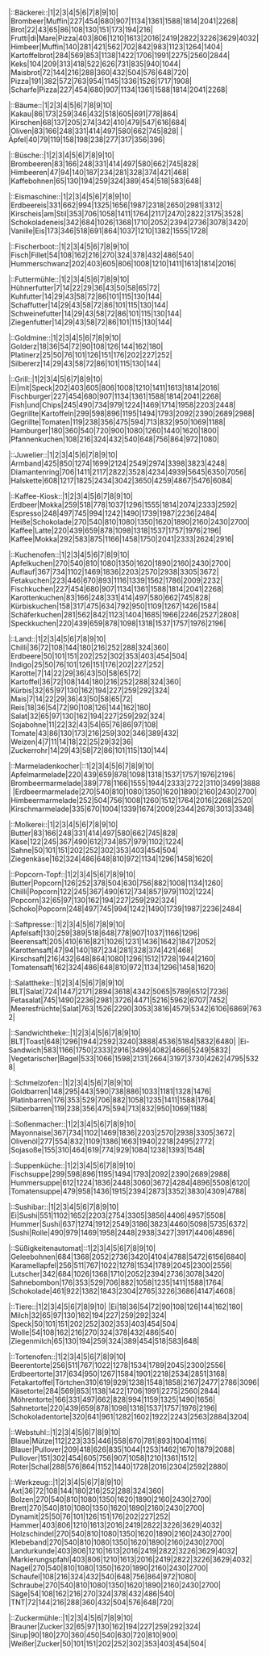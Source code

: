 |::Bäckerei::|1|2|3|4|5|6|7|8|9|10|
|Brombeer|Muffin|227|454|680|907|1134|1361|1588|1814|2041|2268|
|Brot|22|43|65|86|108|130|151|173|194|216|
|Frutti|di|Mare|Pizza|403|806|1210|1613|2016|2419|2822|3226|3629|4032|
|Himbeer|Muffin|140|281|421|562|702|842|983|1123|1264|1404|
|Kartoffelbrot|284|569|853|1138|1422|1706|1991|2275|2560|2844|
|Keks|104|209|313|418|522|626|731|835|940|1044|
|Maisbrot|72|144|216|288|360|432|504|576|648|720|
|Pizza|191|382|572|763|954|1145|1336|1526|1717|1908|
|Scharfe|Pizza|227|454|680|907|1134|1361|1588|1814|2041|2268|


|::Bäume::|1|2|3|4|5|6|7|8|9|10|
|Kakau|86|173|259|346|432|518|605|691|778|864|
|Kirschen|68|137|205|274|342|410|479|547|616|684|
|Oliven|83|166|248|331|414|497|580|662|745|828|
|Äpfel|40|79|119|158|198|238|277|317|356|396|


|::Büsche::|1|2|3|4|5|6|7|8|9|10|
|Brombeeren|83|166|248|331|414|497|580|662|745|828|
|Himbeeren|47|94|140|187|234|281|328|374|421|468|
|Kaffebohnen|65|130|194|259|324|389|454|518|583|648|


|::Eismaschine::|1|2|3|4|5|6|7|8|9|10|
|Erdbeereis|331|662|994|1325|1656|1987|2318|2650|2981|3312|
|Kirscheis|am|Stil|353|706|1058|1411|1764|2117|2470|2822|3175|3528|
|Schokoladeneis|342|684|1026|1368|1710|2052|2394|2736|3078|3420|
|Vanille|Eis|173|346|518|691|864|1037|1210|1382|1555|1728|


|::Fischerboot::|1|2|3|4|5|6|7|8|9|10|
|Fisch|Fillet|54|108|162|216|270|324|378|432|486|540|
|Hummerschwanz|202|403|605|806|1008|1210|1411|1613|1814|2016|


|::Futtermühle::|1|2|3|4|5|6|7|8|9|10|
|Hühnerfutter|7|14|22|29|36|43|50|58|65|72|
|Kuhfutter|14|29|43|58|72|86|101|115|130|144|
|Schaffutter|14|29|43|58|72|86|101|115|130|144|
|Schweinefutter|14|29|43|58|72|86|101|115|130|144|
|Ziegenfutter|14|29|43|58|72|86|101|115|130|144|


|::Goldmine::|1|2|3|4|5|6|7|8|9|10|
|Golderz|18|36|54|72|90|108|126|144|162|180|
|Platinerz|25|50|76|101|126|151|176|202|227|252|
|Silbererz|14|29|43|58|72|86|101|115|130|144|


|::Grill::|1|2|3|4|5|6|7|8|9|10|
|Ei|mit|Speck|202|403|605|806|1008|1210|1411|1613|1814|2016|
|Fischburger|227|454|680|907|1134|1361|1588|1814|2041|2268|
|Fish|und|Chips|245|490|734|979|1224|1469|1714|1958|2203|2448|
|Gegrillte|Kartoffeln|299|598|896|1195|1494|1793|2092|2390|2689|2988|
|Gegrillte|Tomaten|119|238|356|475|594|713|832|950|1069|1188|
|Hamburger|180|360|540|720|900|1080|1260|1440|1620|1800|
|Pfannenkuchen|108|216|324|432|540|648|756|864|972|1080|


|::Juwelier::|1|2|3|4|5|6|7|8|9|10|
|Armband|425|850|1274|1699|2124|2549|2974|3398|3823|4248|
|Diamantenring|706|1411|2117|2822|3528|4234|4939|5645|6350|7056|
|Halskette|608|1217|1825|2434|3042|3650|4259|4867|5476|6084|


|::Kaffee-Kiosk::|1|2|3|4|5|6|7|8|9|10|
|Erdbeer|Mokka|259|518|778|1037|1296|1555|1814|2074|2333|2592|
|Espresso|248|497|745|994|1242|1490|1739|1987|2236|2484|
|Heiße|Schokolade|270|540|810|1080|1350|1620|1890|2160|2430|2700|
|Kaffee|Latte|220|439|659|878|1098|1318|1537|1757|1976|2196|
|Kaffee|Mokka|292|583|875|1166|1458|1750|2041|2333|2624|2916|


|::Kuchenofen::|1|2|3|4|5|6|7|8|9|10|
|Apfelkuchen|270|540|810|1080|1350|1620|1890|2160|2430|2700|
|Auflauf|367|734|1102|1469|1836|2203|2570|2938|3305|3672|
|Fetakuchen|223|446|670|893|1116|1339|1562|1786|2009|2232|
|Fischkuchen|227|454|680|907|1134|1361|1588|1814|2041|2268|
|Karottenkuchen|83|166|248|331|414|497|580|662|745|828|
|Kürbiskuchen|158|317|475|634|792|950|1109|1267|1426|1584|
|Schäferkuchen|281|562|842|1123|1404|1685|1966|2246|2527|2808|
|Speckkuchen|220|439|659|878|1098|1318|1537|1757|1976|2196|


|::Land::|1|2|3|4|5|6|7|8|9|10|
|Chilli|36|72|108|144|180|216|252|288|324|360|
|Erdbeere|50|101|151|202|252|302|353|403|454|504|
|Indigo|25|50|76|101|126|151|176|202|227|252|
|Karotte|7|14|22|29|36|43|50|58|65|72|
|Kartoffel|36|72|108|144|180|216|252|288|324|360|
|Kürbis|32|65|97|130|162|194|227|259|292|324|
|Mais|7|14|22|29|36|43|50|58|65|72|
|Reis|18|36|54|72|90|108|126|144|162|180|
|Salat|32|65|97|130|162|194|227|259|292|324|
|Sojabohne|11|22|32|43|54|65|76|86|97|108|
|Tomate|43|86|130|173|216|259|302|346|389|432|
|Weizen|4|7|11|14|18|22|25|29|32|36|
|Zuckerrohr|14|29|43|58|72|86|101|115|130|144|


|::Marmeladenkocher|::1|2|3|4|5|6|7|8|9|10|
|Apfelmarmelade|220|439|659|878|1098|1318|1537|1757|1976|2196|
|Brombeermarmelade|389|778|1166|1555|1944|2333|2722|3110|3499|3888|
|Erdbeermarmelade|270|540|810|1080|1350|1620|1890|2160|2430|2700|
|Himbeermarmelade|252|504|756|1008|1260|1512|1764|2016|2268|2520|
|Kirschmarmelade|335|670|1004|1339|1674|2009|2344|2678|3013|3348|


|::Molkerei::|1|2|3|4|5|6|7|8|9|10|
|Butter|83|166|248|331|414|497|580|662|745|828|
|Käse|122|245|367|490|612|734|857|979|1102|1224|
|Sahne|50|101|151|202|252|302|353|403|454|504|
|Ziegenkäse|162|324|486|648|810|972|1134|1296|1458|1620|


|::Popcorn-Topf::|1|2|3|4|5|6|7|8|9|10|
|Butter|Popcorn|126|252|378|504|630|756|882|1008|1134|1260|
|Chilli|Popcorn|122|245|367|490|612|734|857|979|1102|1224|
|Popcorn|32|65|97|130|162|194|227|259|292|324|
|Schoko|Popcorn|248|497|745|994|1242|1490|1739|1987|2236|2484|


|::Saftpresse::|1|2|3|4|5|6|7|8|9|10|
|Apfelsaft|130|259|389|518|648|778|907|1037|1166|1296|
|Beerensaft|205|410|616|821|1026|1231|1436|1642|1847|2052|
|Karottensaft|47|94|140|187|234|281|328|374|421|468|
|Kirschsaft|216|432|648|864|1080|1296|1512|1728|1944|2160|
|Tomatensaft|162|324|486|648|810|972|1134|1296|1458|1620|


|::Salattheke::|1|2|3|4|5|6|7|8|9|10|
|BLT|Salat|724|1447|2171|2894|3618|4342|5065|5789|6512|7236|
|Fetasalat|745|1490|2236|2981|3726|4471|5216|5962|6707|7452|
|Meeresfrüchte|Salat|763|1526|2290|3053|3816|4579|5342|6106|6869|7632|


|::Sandwichtheke::|1|2|3|4|5|6|7|8|9|10|
|BLT|Toast|648|1296|1944|2592|3240|3888|4536|5184|5832|6480|
|Ei-Sandwich|583|1166|1750|2333|2916|3499|4082|4666|5249|5832|
|Vegetarischer|Bagel|533|1066|1598|2131|2664|3197|3730|4262|4795|5328|


|::Schmelzofen::|1|2|3|4|5|6|7|8|9|10|
|Goldbarren|148|295|443|590|738|886|1033|1181|1328|1476|
|Platinbarren|176|353|529|706|882|1058|1235|1411|1588|1764|
|Silberbarren|119|238|356|475|594|713|832|950|1069|1188|


|::Soßenmacher::|1|2|3|4|5|6|7|8|9|10|
|Mayonnaise|367|734|1102|1469|1836|2203|2570|2938|3305|3672|
|Olivenöl|277|554|832|1109|1386|1663|1940|2218|2495|2772|
|Sojasoße|155|310|464|619|774|929|1084|1238|1393|1548|


|::Suppenküche::|1|2|3|4|5|6|7|8|9|10|
|Fischsuppe|299|598|896|1195|1494|1793|2092|2390|2689|2988|
|Hummersuppe|612|1224|1836|2448|3060|3672|4284|4896|5508|6120|
|Tomatensuppe|479|958|1436|1915|2394|2873|3352|3830|4309|4788|


|::Sushibar::|1|2|3|4|5|6|7|8|9|10|
|Ei|Sushi|551|1102|1652|2203|2754|3305|3856|4406|4957|5508|
|Hummer|Sushi|637|1274|1912|2549|3186|3823|4460|5098|5735|6372|
|Sushi|Rolle|490|979|1469|1958|2448|2938|3427|3917|4406|4896|


|::Süßigkeitenautomat|::1|2|3|4|5|6|7|8|9|10|
|Geleebohnen|684|1368|2052|2736|3420|4104|4788|5472|6156|6840|
|Karamellapfel|256|511|767|1022|1278|1534|1789|2045|2300|2556|
|Lutscher|342|684|1026|1368|1710|2052|2394|2736|3078|3420|
|Sahnebombon|176|353|529|706|882|1058|1235|1411|1588|1764|
|Schokolade|461|922|1382|1843|2304|2765|3226|3686|4147|4608|


|::Tiere::|1|2|3|4|5|6|7|8|9|10|
|Ei|18|36|54|72|90|108|126|144|162|180|
|Milch|32|65|97|130|162|194|227|259|292|324|
|Speck|50|101|151|202|252|302|353|403|454|504|
|Wolle|54|108|162|216|270|324|378|432|486|540|
|Ziegenmilch|65|130|194|259|324|389|454|518|583|648|


|::Tortenofen::|1|2|3|4|5|6|7|8|9|10|
|Beerentorte|256|511|767|1022|1278|1534|1789|2045|2300|2556|
|Erdbeertorte|317|634|950|1267|1584|1901|2218|2534|2851|3168|
|Fetakartoffel|Törtchen310|619|929|1238|1548|1858|2167|2477|2786|3096|
|Käsetorte|284|569|853|1138|1422|1706|1991|2275|2560|2844|
|Möhrentorte|166|331|497|662|828|994|1159|1325|1490|1656|
|Sahnetorte|220|439|659|878|1098|1318|1537|1757|1976|2196|
|Schokoladentorte|320|641|961|1282|1602|1922|2243|2563|2884|3204|


|::Webstuhl::|1|2|3|4|5|6|7|8|9|10|
|Blaue|Mütze|112|223|335|446|558|670|781|893|1004|1116|
|Blauer|Pullover|209|418|626|835|1044|1253|1462|1670|1879|2088|
|Pullover|151|302|454|605|756|907|1058|1210|1361|1512|
|Roter|Schal|288|576|864|1152|1440|1728|2016|2304|2592|2880|


|::Werkzeug::|1|2|3|4|5|6|7|8|9|10|
|Axt|36|72|108|144|180|216|252|288|324|360|
|Bolzen|270|540|810|1080|1350|1620|1890|2160|2430|2700|
|Brett|270|540|810|1080|1350|1620|1890|2160|2430|2700|
|Dynamit|25|50|76|101|126|151|176|202|227|252|
|Hammer|403|806|1210|1613|2016|2419|2822|3226|3629|4032|
|Holzschindel|270|540|810|1080|1350|1620|1890|2160|2430|2700|
|Klebeband|270|540|810|1080|1350|1620|1890|2160|2430|2700|
|Landurkunde|403|806|1210|1613|2016|2419|2822|3226|3629|4032|
|Markierungspfahl|403|806|1210|1613|2016|2419|2822|3226|3629|4032|
|Nagel|270|540|810|1080|1350|1620|1890|2160|2430|2700|
|Schaufel|108|216|324|432|540|648|756|864|972|1080|
|Schraube|270|540|810|1080|1350|1620|1890|2160|2430|2700|
|Säge|54|108|162|216|270|324|378|432|486|540|
|TNT|72|144|216|288|360|432|504|576|648|720|


|::Zuckermühle::|1|2|3|4|5|6|7|8|9|10|
|Brauner|Zucker|32|65|97|130|162|194|227|259|292|324|
|Sirup|90|180|270|360|450|540|630|720|810|900|
|Weißer|Zucker|50|101|151|202|252|302|353|403|454|504|
